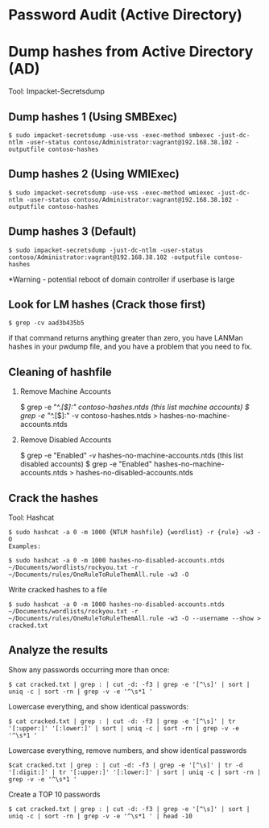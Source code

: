 # Password Audit (Active Directory)

# Dump hashes from Active Directory (AD)

Tool: Impacket-Secretsdump

## Dump hashes 1 (Using SMBExec)
	$ sudo impacket-secretsdump -use-vss -exec-method smbexec -just-dc-ntlm -user-status contoso/Administrator:vagrant@192.168.38.102 -outputfile contoso-hashes

## Dump hashes 2 (Using WMIExec)
	$ sudo impacket-secretsdump -use-vss -exec-method wmiexec -just-dc-ntlm -user-status contoso/Administrator:vagrant@192.168.38.102 -outputfile contoso-hashes

## Dump hashes 3 (Default)
	$ sudo impacket-secretsdump -just-dc-ntlm -user-status contoso/Administrator:vagrant@192.168.38.102 -outputfile contoso-hashes
*Warning - potential reboot of domain controller if userbase is large

## Look for LM hashes (Crack those first)
	$ grep -cv aad3b435b5

if that command returns anything greater than zero, you have LANMan hashes in your pwdump file, and you have a problem that you need to fix. 


## Cleaning of hashfile

1. Remove Machine Accounts

	$ grep -e "^.*[\$]:" contoso-hashes.ntds (this list machine accounts)
	$ grep -e "^.*[\$]:" -v contoso-hashes.ntds > hashes-no-machine-accounts.ntds


2. Remove Disabled Accounts
	
	$ grep -e "Enabled" -v hashes-no-machine-accounts.ntds (this list disabled accounts)
	$ grep -e "Enabled" hashes-no-machine-accounts.ntds > hashes-no-disabled-accounts.ntds 


## Crack the hashes

Tool: Hashcat 

	$ sudo hashcat -a 0 -m 1000 {NTLM hashfile} {wordlist} -r {rule} -w3 -O
	Examples:

	$ sudo hashcat -a 0 -m 1000 hashes-no-disabled-accounts.ntds ~/Documents/wordlists/rockyou.txt -r ~/Documents/rules/OneRuleToRuleThemAll.rule -w3 -O

Write cracked hashes to a file
	
	$ sudo hashcat -a 0 -m 1000 hashes-no-disabled-accounts.ntds ~/Documents/wordlists/rockyou.txt -r ~/Documents/rules/OneRuleToRuleThemAll.rule -w3 -O --username --show > cracked.txt


## Analyze the results

Show any passwords occurring more than once:

	$ cat cracked.txt | grep : | cut -d: -f3 | grep -e '[^\s]' | sort | uniq -c | sort -rn | grep -v -e '^\s*1 '

Lowercase everything, and show identical passwords:

	$ cat cracked.txt | grep : | cut -d: -f3 | grep -e '[^\s]' | tr '[:upper:]' '[:lower:]' | sort | uniq -c | sort -rn | grep -v -e '^\s*1 '

 Lowercase everything, remove numbers, and show identical passwords

	$cat cracked.txt | grep : | cut -d: -f3 | grep -e '[^\s]' | tr -d '[:digit:]' | tr '[:upper:]' '[:lower:]' | sort | uniq -c | sort -rn | grep -v -e '^\s*1 '

Create a TOP 10 passwords

	$ cat cracked.txt | grep : | cut -d: -f3 | grep -e '[^\s]' | sort | uniq -c | sort -rn | grep -v -e '^\s*1 ' | head -10
